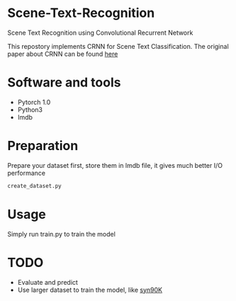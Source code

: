 # Scene-Text-Recognition
Scene Text Recognition using Convolutional Recurrent Network

This repostory implements CRNN for Scene Text Classification. The original paper about CRNN can be found [here](http://arxiv.org/abs/1507.05717)

# Software and tools
* Pytorch 1.0
* Python3
* lmdb

# Preparation
Prepare your dataset first, store them in lmdb file, it gives much better I/O performance
```bash
create_dataset.py
```


# Usage
Simply run train.py to train the model

# TODO
* Evaluate and predict
* Use larger dataset to train the model, like [syn90K](https://www.robots.ox.ac.uk/~vgg/data/text/)

